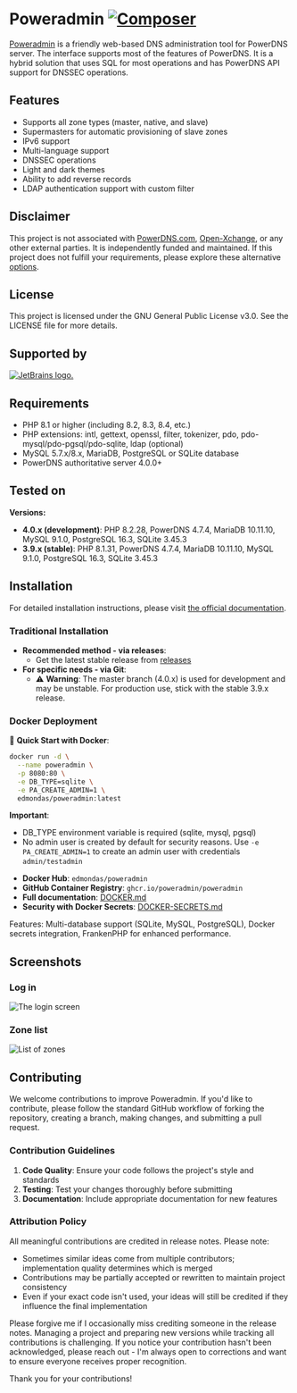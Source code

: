 # Poweradmin [![Composer](https://github.com/poweradmin/poweradmin/actions/workflows/php.yml/badge.svg)](https://github.com/poweradmin/poweradmin/actions/workflows/php.yml)

[Poweradmin](https://www.poweradmin.org) is a friendly web-based DNS administration tool for PowerDNS server. The
interface supports most of
the features of PowerDNS. It is a hybrid solution that uses SQL for most operations and has PowerDNS API support for
DNSSEC operations.

## Features

- Supports all zone types (master, native, and slave)
- Supermasters for automatic provisioning of slave zones
- IPv6 support
- Multi-language support
- DNSSEC operations
- Light and dark themes
- Ability to add reverse records
- LDAP authentication support with custom filter

## Disclaimer

This project is not associated
with [PowerDNS.com](https://www.powerdns.com/index.html), [Open-Xchange](https://www.open-xchange.com), or any other
external parties.
It is independently funded and maintained. If this project does not fulfill your requirements, please explore these
alternative [options](https://github.com/PowerDNS/pdns/wiki/WebFrontends).

## License

This project is licensed under the GNU General Public License v3.0. See the LICENSE file for more details.

## Supported by

[![JetBrains logo.](https://resources.jetbrains.com/storage/products/company/brand/logos/jetbrains.svg)](https://jb.gg/OpenSourceSupport)

## Requirements

* PHP 8.1 or higher (including 8.2, 8.3, 8.4, etc.)
* PHP extensions: intl, gettext, openssl, filter, tokenizer, pdo, pdo-mysql/pdo-pgsql/pdo-sqlite, ldap (optional)
* MySQL 5.7.x/8.x, MariaDB, PostgreSQL or SQLite database
* PowerDNS authoritative server 4.0.0+

## Tested on

**Versions:**
- **4.0.x (development)**: PHP 8.2.28, PowerDNS 4.7.4, MariaDB 10.11.10, MySQL 9.1.0, PostgreSQL 16.3, SQLite 3.45.3
- **3.9.x (stable)**: PHP 8.1.31, PowerDNS 4.7.4, MariaDB 10.11.10, MySQL 9.1.0, PostgreSQL 16.3, SQLite 3.45.3

## Installation

For detailed installation instructions, please visit [the official documentation](https://docs.poweradmin.org/installation/).

### Traditional Installation

* **Recommended method - via releases**:
    * Get the latest stable release from [releases](https://github.com/poweradmin/poweradmin/releases)
* **For specific needs - via Git**:
    * ⚠️ **Warning**: The master branch (4.0.x) is used for development and may be unstable. For production use, stick with the stable 3.9.x release.

### Docker Deployment

🐳 **Quick Start with Docker**:
```bash
docker run -d \
  --name poweradmin \
  -p 8080:80 \
  -e DB_TYPE=sqlite \
  -e PA_CREATE_ADMIN=1 \
  edmondas/poweradmin:latest
```

**Important**: 
- DB_TYPE environment variable is required (sqlite, mysql, pgsql)
- No admin user is created by default for security reasons. Use `-e PA_CREATE_ADMIN=1` to create an admin user with credentials `admin/testadmin`

* **Docker Hub**: `edmondas/poweradmin`
* **GitHub Container Registry**: `ghcr.io/poweradmin/poweradmin`
* **Full documentation**: [DOCKER.md](DOCKER.md)
* **Security with Docker Secrets**: [DOCKER-SECRETS.md](DOCKER-SECRETS.md)

Features: Multi-database support (SQLite, MySQL, PostgreSQL), Docker secrets integration, FrankenPHP for enhanced performance.

## Screenshots

### Log in

![The login screen](https://docs.poweradmin.org/screenshots/ignite_login.png)

### Zone list

![List of zones](https://docs.poweradmin.org/screenshots/ignite_zone_list.png)

## Contributing

We welcome contributions to improve Poweradmin. If you'd like to contribute, please follow the standard GitHub workflow
of forking the repository, creating a branch, making changes, and submitting a pull request.

### Contribution Guidelines

1. **Code Quality**: Ensure your code follows the project's style and standards
2. **Testing**: Test your changes thoroughly before submitting
3. **Documentation**: Include appropriate documentation for new features

### Attribution Policy

All meaningful contributions are credited in release notes. Please note:

- Sometimes similar ideas come from multiple contributors; implementation quality determines which is merged
- Contributions may be partially accepted or rewritten to maintain project consistency
- Even if your exact code isn't used, your ideas will still be credited if they influence the final implementation

Please forgive me if I occasionally miss crediting someone in the release notes. Managing a project and preparing new
versions while tracking all contributions is challenging. If you notice your contribution hasn't been acknowledged,
please reach out - I'm always open to corrections and want to ensure everyone receives proper recognition.

Thank you for your contributions!
